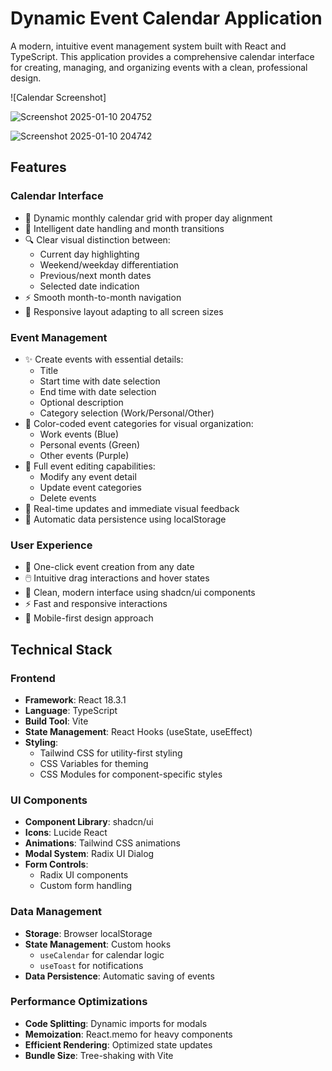 # Dynamic Event Calendar Application

A modern, intuitive event management system built with React and TypeScript. This application provides a comprehensive calendar interface for creating, managing, and organizing events with a clean, professional design.

![Calendar Screenshot]

![Screenshot 2025-01-10 204752](https://github.com/user-attachments/assets/0ad34507-ece1-426a-abad-e633f26c4bc7)

![Screenshot 2025-01-10 204742](https://github.com/user-attachments/assets/f4b36b68-d937-45d7-b49a-e8e17fe4affe)



## Features

### Calendar Interface
- 📅 Dynamic monthly calendar grid with proper day alignment
- 🎯 Intelligent date handling and month transitions
- 🔍 Clear visual distinction between:
  - Current day highlighting
  - Weekend/weekday differentiation
  - Previous/next month dates
  - Selected date indication
- ⚡️ Smooth month-to-month navigation
- 📱 Responsive layout adapting to all screen sizes

### Event Management
- ✨ Create events with essential details:
  - Title
  - Start time with date selection
  - End time with date selection
  - Optional description
  - Category selection (Work/Personal/Other)
- 🎨 Color-coded event categories for visual organization:
  - Work events (Blue)
  - Personal events (Green)
  - Other events (Purple)
- 📝 Full event editing capabilities:
  - Modify any event detail
  - Update event categories
  - Delete events
- 🔄 Real-time updates and immediate visual feedback
- 💾 Automatic data persistence using localStorage

### User Experience
- 🎯 One-click event creation from any date
- 🖱️ Intuitive drag interactions and hover states
- 🎨 Clean, modern interface using shadcn/ui components
- ⚡️ Fast and responsive interactions
- 📱 Mobile-first design approach

## Technical Stack

### Frontend
- **Framework**: React 18.3.1
- **Language**: TypeScript
- **Build Tool**: Vite
- **State Management**: React Hooks (useState, useEffect)
- **Styling**:
  - Tailwind CSS for utility-first styling
  - CSS Variables for theming
  - CSS Modules for component-specific styles

### UI Components
- **Component Library**: shadcn/ui
- **Icons**: Lucide React
- **Animations**: Tailwind CSS animations
- **Modal System**: Radix UI Dialog
- **Form Controls**: 
  - Radix UI components
  - Custom form handling

### Data Management
- **Storage**: Browser localStorage
- **State Management**: Custom hooks
  - `useCalendar` for calendar logic
  - `useToast` for notifications
- **Data Persistence**: Automatic saving of events



### Performance Optimizations
- **Code Splitting**: Dynamic imports for modals
- **Memoization**: React.memo for heavy components
- **Efficient Rendering**: Optimized state updates
- **Bundle Size**: Tree-shaking with Vite
